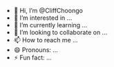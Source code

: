 - 👋 Hi, I’m @CliffChoongo
- 👀 I’m interested in ...
- 🌱 I’m currently learning ...
- 💞️ I’m looking to collaborate on ...
- 📫 How to reach me ...
- 😄 Pronouns: ...
- ⚡ Fun fact: ...

<!---
CliffChoongo/CliffChoongo is a ✨ special ✨ repository because its `README.md` (this file) appears on your GitHub profile.
You can click the Preview link to take a look at your changes.
--->
